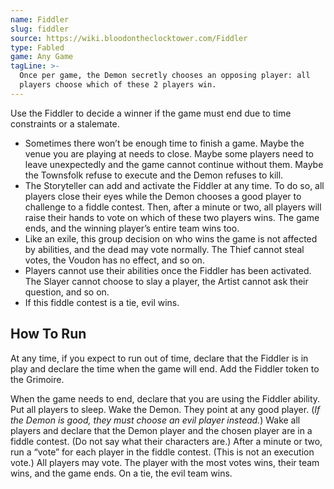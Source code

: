 ```yaml
---
name: Fiddler
slug: fiddler
source: https://wiki.bloodontheclocktower.com/Fiddler
type: Fabled
game: Any Game
tagLine: >-
  Once per game, the Demon secretly chooses an opposing player: all
  players choose which of these 2 players win.
---
```


Use the Fiddler to decide a winner if the game must end due to time
constraints or a stalemate.

- Sometimes there won’t be enough time to finish a game. Maybe the venue
  you are playing at needs to close. Maybe some players need to leave
  unexpectedly and the game cannot continue without them. Maybe the
  Townsfolk refuse to execute and the Demon refuses to kill.
- The Storyteller can add and activate the Fiddler at any time. To do
  so, all players close their eyes while the Demon chooses a good player
  to challenge to a fiddle contest. Then, after a minute or two, all
  players will raise their hands to vote on which of these two players
  wins. The game ends, and the winning player’s entire team wins too.
- Like an exile, this group decision on who wins the game is not
  affected by abilities, and the dead may vote normally. The Thief
  cannot steal votes, the Voudon has no effect, and so on.
- Players cannot use their abilities once the Fiddler has been
  activated. The Slayer cannot choose to slay a player, the Artist
  cannot ask their question, and so on.
- If this fiddle contest is a tie, evil wins.

## How To Run

At any time, if you expect to run out of time, declare that the Fiddler
is in play and declare the time when the game will end. Add the Fiddler
token to the Grimoire.

When the game needs to end, declare that you are using the Fiddler
ability. Put all players to sleep. Wake the Demon. They point at any
good player. (_If the Demon is good, they must choose an evil player
instead._) Wake all players and declare that the Demon player and the
chosen player are in a fiddle contest. (Do not say what their characters
are.) After a minute or two, run a “vote” for each player in the fiddle
contest. (This is not an execution vote.) All players may vote. The
player with the most votes wins, their team wins, and the game ends. On
a tie, the evil team wins.
